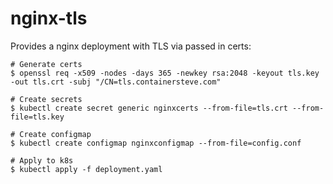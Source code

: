 # nginx-tls

Provides a nginx deployment with TLS via passed in certs:

```
# Generate certs
$ openssl req -x509 -nodes -days 365 -newkey rsa:2048 -keyout tls.key -out tls.crt -subj "/CN=tls.containersteve.com"

# Create secrets
$ kubectl create secret generic nginxcerts --from-file=tls.crt --from-file=tls.key

# Create configmap
$ kubectl create configmap nginxconfigmap --from-file=config.conf

# Apply to k8s
$ kubectl apply -f deployment.yaml
```
